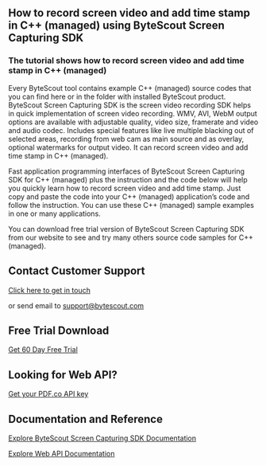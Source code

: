 ## How to record screen video and add time stamp in C++ (managed) using ByteScout Screen Capturing SDK

### The tutorial shows how to record screen video and add time stamp in C++ (managed)

Every ByteScout tool contains example C++ (managed) source codes that you can find here or in the folder with installed ByteScout product. ByteScout Screen Capturing SDK is the screen video recording SDK helps in quick implementation of screen video recording. WMV, AVI, WebM output options are available with adjustable quality, video size, framerate and video and audio codec. Includes special features like live multiple blacking out of selected areas, recording from web cam as main source and as overlay, optional watermarks for output video. It can record screen video and add time stamp in C++ (managed).

Fast application programming interfaces of ByteScout Screen Capturing SDK for C++ (managed) plus the instruction and the code below will help you quickly learn how to record screen video and add time stamp. Just copy and paste the code into your C++ (managed) application’s code and follow the instruction. You can use these C++ (managed) sample examples in one or many applications.

You can download free trial version of ByteScout Screen Capturing SDK from our website to see and try many others source code samples for C++ (managed).

## Contact Customer Support

[Click here to get in touch](https://bytescout.zendesk.com/hc/en-us/requests/new?subject=ByteScout%20Screen%20Capturing%20SDK%20Question)

or send email to [support@bytescout.com](mailto:support@bytescout.com?subject=ByteScout%20Screen%20Capturing%20SDK%20Question) 

## Free Trial Download

[Get 60 Day Free Trial](https://bytescout.com/download/web-installer?utm_source=github-readme)

## Looking for Web API? 

[Get your PDF.co API key](https://pdf.co/documentation/api?utm_source=github-readme)

## Documentation and Reference

[Explore ByteScout Screen Capturing SDK Documentation](https://bytescout.com/documentation/index.html?utm_source=github-readme)

[Explore Web API Documentation](https://pdf.co/documentation/api?utm_source=github-readme)